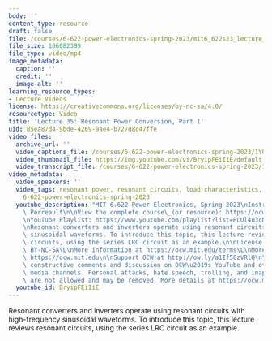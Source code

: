 ```yaml
---
body: ''
content_type: resource
draft: false
file: /courses/6-622-power-electronics-spring-2023/mit6_622s23_lecture_35_360p_16_9.mp4
file_size: 106082399
file_type: video/mp4
image_metadata:
  caption: ''
  credit: ''
  image-alt: ''
learning_resource_types:
- Lecture Videos
license: https://creativecommons.org/licenses/by-nc-sa/4.0/
resourcetype: Video
title: 'Lecture 35: Resonant Power Conversion, Part 1'
uid: 85ea87d4-9bde-4269-9ae4-b727d8c47ffe
video_files:
  archive_url: ''
  video_captions_file: /courses/6-622-power-electronics-spring-2023/1YOdoY_n8k6MLa0Htv4sSgzNisLig_d_X_transcript.webvtt
  video_thumbnail_file: https://img.youtube.com/vi/BryipFEiIiE/default.jpg
  video_transcript_file: /courses/6-622-power-electronics-spring-2023/1YOdoY_n8k6MLa0Htv4sSgzNisLig_d_X_transcript.pdf
video_metadata:
  video_speakers: ''
  video_tags: resonant power, resonant circuits, load characteristics, waveform purity,
    6-622-power-electronics-spring-2023
  youtube_description: "MIT 6.622 Power Electronics, Spring 2023\nInstructor: David\
    \ Perreault\n\nView the complete course\_(or resource): https://ocw.mit.edu/courses/6-622-power-electronics-spring-2023/\L\
    \nYouTube Playlist: https://www.youtube.com/playlist?list=PLUl4u3cNGP62UTc77mJoubhDELSC8lfR0\n\
    \nResonant converters and inverters operate using resonant circuits with high-frequency\
    \ sinusoidal waveforms. To introduce this topic, this lecture reviews resonant\
    \ circuits, using the series LRC circuit as an example.\n\nLicense: Creative Commons\
    \ BY-NC-SA\L\nMore information at https://ocw.mit.edu/terms\L\nMore courses at\
    \ https://ocw.mit.edu\n\nSupport OCW at http://ow.ly/a1If50zVRlQ\n\nWe encourage\
    \ constructive comments and discussion on OCW\u2019s YouTube and other social\
    \ media channels. Personal attacks, hate speech, trolling, and inappropriate comments\
    \ are not allowed and may be removed. More details at https://ocw.mit.edu/comments.\n"
  youtube_id: BryipFEiIiE
---
```

Resonant converters and inverters operate using resonant circuits with high-frequency sinusoidal waveforms. To introduce this topic, this lecture reviews resonant circuits, using the series LRC circuit as an example.
